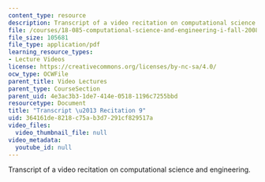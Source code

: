 ```yaml
---
content_type: resource
description: Transcript of a video recitation on computational science and engineering.
file: /courses/18-085-computational-science-and-engineering-i-fall-2008/364161de8218c75ab3d7291cf829517a_18-085F08-R09.pdf
file_size: 105681
file_type: application/pdf
learning_resource_types:
- Lecture Videos
license: https://creativecommons.org/licenses/by-nc-sa/4.0/
ocw_type: OCWFile
parent_title: Video Lectures
parent_type: CourseSection
parent_uid: 4e3ac3b3-1de7-414e-0518-1196c7255bbd
resourcetype: Document
title: "Transcript \u2013 Recitation 9"
uid: 364161de-8218-c75a-b3d7-291cf829517a
video_files:
  video_thumbnail_file: null
video_metadata:
  youtube_id: null
---
```

Transcript of a video recitation on computational science and engineering.
